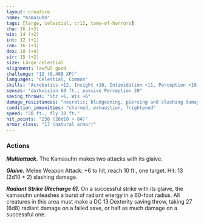 ```yaml
---
layout: creature
name: "Kamasuhn"
tags: [large, celestial, cr12, tome-of-horrors]
cha: 16 (+3)
wis: 14 (+2)
int: 12 (+1)
con: 16 (+3)
dex: 18 (+4)
str: 15 (+2)
size: Large celestial
alignment: lawful good
challenge: "12 (8,400 XP)"
languages: "Celestial, Common"
skills: "Acrobatics +12, Insight +10, Intimidation +11, Perception +10, Persuasion +11, Religion +9"
senses: "darkvision 60 ft., passive Perception 20"
saving_throws: "Str +6, Wis +6"
damage_resistances: "necrotic; bludgeoning, piercing and slashing damage from nonmagical weapons"
condition_immunities: "charmed, exhaustion, frightened"
speed: "30 ft., fly 30 ft."
hit_points: "238 (28d10 + 84)"
armor_class: "17 (natural armor)"
---
```


### Actions

***Multiattack.*** The Kamasuhn makes two attacks with its glaive.

***Glaive.*** Melee Weapon Attack: +6 to hit, reach 10 ft., one target. Hit: 13
(2d10 + 2) slashing damage.

***Radiant Strike (Recharge 6).*** On a successful strike with its glaive,
the kamasuhn unleashes a burst of radiant energy in a 60-foot radius. All
creatures in this area must make a DC 13 Dexterity saving throw, taking
27 (6d8) radiant damage on a failed save, or half as much damage on a
successful one.
